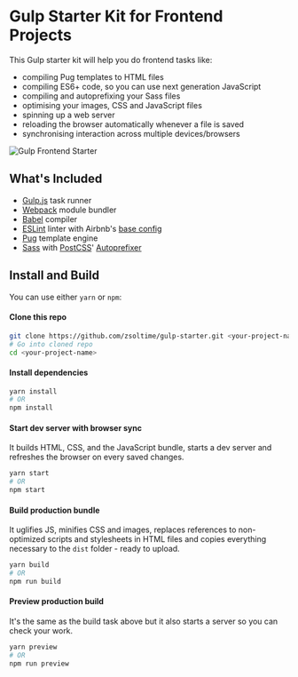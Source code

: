 # Gulp Starter Kit for Frontend Projects

This Gulp starter kit will help you do frontend tasks like:

* compiling Pug templates to HTML files
* compiling ES6+ code, so you can use next generation JavaScript
* compiling and autoprefixing your Sass files
* optimising your images, CSS and JavaScript files
* spinning up a web server
* reloading the browser automatically whenever a file is saved
* synchronising interaction across multiple devices/browsers

![Gulp Frontend Starter](src/images/screenshot.jpg?raw=true&sanitize=true)

## What's Included

* [Gulp.js](https://github.com/gulpjs/gulp) task runner
* [Webpack](https://github.com/webpack/webpack) module bundler
* [Babel](https://github.com/babel/babel) compiler
* [ESLint](https://github.com/eslint/eslint) linter with Airbnb's [base config](https://www.npmjs.com/package/eslint-config-airbnb-base)
* [Pug](https://github.com/pugjs/pug) template engine
* [Sass](http://sass-lang.com) with [PostCSS](https://github.com/postcss/postcss)' [Autoprefixer](https://github.com/postcss/autoprefixer)

## Install and Build

You can use either `yarn` or `npm`:

#### Clone this repo

```bash
git clone https://github.com/zsoltime/gulp-starter.git <your-project-name>
# Go into cloned repo
cd <your-project-name>
```

#### Install dependencies

```bash
yarn install
# OR
npm install
```

#### Start dev server with browser sync

It builds HTML, CSS, and the JavaScript bundle, starts a dev server and refreshes the browser on every saved changes.

```bash
yarn start
# OR
npm start
```

#### Build production bundle

It uglifies JS, minifies CSS and images, replaces references to non-optimized scripts and stylesheets in HTML files and copies everything necessary to the `dist` folder - ready to upload.

```bash
yarn build
# OR
npm run build
```

#### Preview production build

It's the same as the build task above but it also starts a server so you can check your work.

```bash
yarn preview
# OR
npm run preview
```
